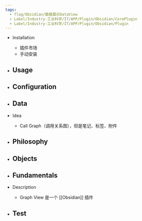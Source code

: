 ```yaml
---
tags:
  - flag/Obsidian/数据展示DataView
  - Label/Industry-工业科学/IT/APP/Plugin/Obsidian/CorePlugin
  - Label/Industry-工业科学/IT/APP/Plugin/Obsidian/Plugin
---
```


- Installation
    - 插件市场
    - 手动安装

- Usage
    - 

- Configuration
    - 

- Data
    - 

- Idea
    - Call Graph（调用关系图），但是笔记、标签、附件

- Philosophy
    - 

- Objects
    - 

- Fundamentals
    - 

- Description
    - Graph View 是一个 [[Obsidian]] 插件

- Test
    - 
